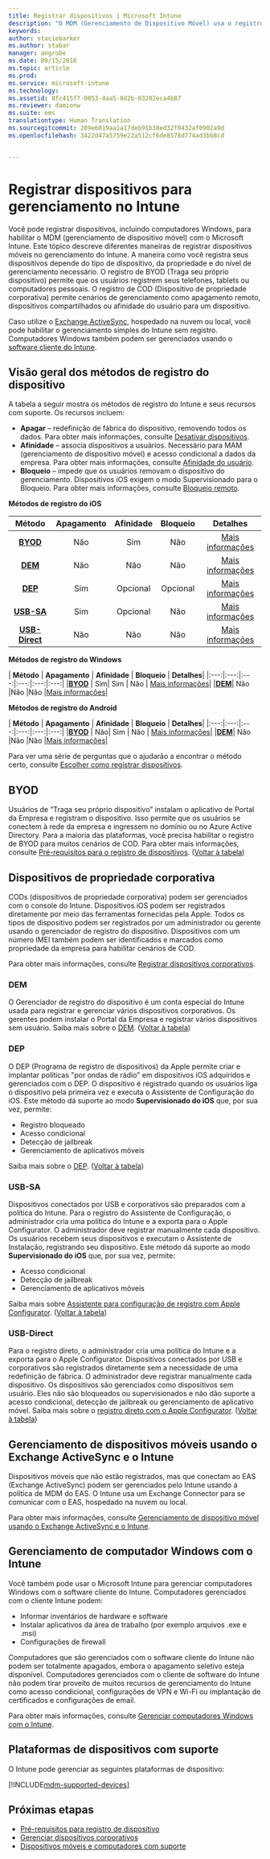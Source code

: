 ```yaml
---
title: Registrar dispositivos | Microsoft Intune
description: "O MDM (Gerenciamento de Dispositivo Móvel) usa o registro para trazer dispositivos para o gerenciamento e permitir acesso a recursos."
keywords: 
author: staciebarker
ms.author: stabar
manager: angrobe
ms.date: 09/15/2016
ms.topic: article
ms.prod: 
ms.service: microsoft-intune
ms.technology: 
ms.assetid: 8fc415f7-0053-4aa5-8d2b-03202eca4b87
ms.reviewer: damionw
ms.suite: ems
translationtype: Human Translation
ms.sourcegitcommit: 289e6019aa1a17deb91b38ed32f0432af0902a9d
ms.openlocfilehash: 3422d47a5759e22a512cf6de8578d774ad3bb8cd


---
```


# <a name="enroll-devices-for-management-in-intune"></a>Registrar dispositivos para gerenciamento no Intune
Você pode registrar dispositivos, incluindo computadores Windows, para habilitar o MDM (gerenciamento de dispositivo móvel) com o Microsoft Intune. Este tópico descreve diferentes maneiras de registrar dispositivos móveis no gerenciamento do Intune. A maneira como você registra seus dispositivos depende do tipo de dispositivo, da propriedade e do nível de gerenciamento necessário. O registro de BYOD (Traga seu próprio dispositivo) permite que os usuários registrem seus telefones, tablets ou computadores pessoais. O registro de COD (Dispositivo de propriedade corporativa) permite cenários de gerenciamento como apagamento remoto, dispositivos compartilhados ou afinidade do usuário para um dispositivo.

Caso utilize o [Exchange ActiveSync](#mobile-device-management-with-exchange-activesync-and-intune), hospedado na nuvem ou local, você pode habilitar o gerenciamento simples do Intune sem registro. Computadores Windows também podem ser gerenciados usando o [software cliente do Intune](#manage-windows-pcs-with-intune).

## <a name="overview-of-device-enrollment-methods"></a>Visão geral dos métodos de registro do dispositivo

A tabela a seguir mostra os métodos de registro do Intune e seus recursos com suporte. Os recursos incluem:
- **Apagar** – redefinição de fábrica do dispositivo, removendo todos os dados. Para obter mais informações, consulte [Desativar dispositivos](retire-devices-from-microsoft-intune-management.md).
- **Afinidade** – associa dispositivos a usuários. Necessário para MAM (gerenciamento de dispositivo móvel) e acesso condicional a dados da empresa. Para obter mais informações, consulte [Afinidade do usuário](enroll-corporate-owned-ios-devices-in-microsoft-intune.md#using-company-portal-on-dep-or-apple-configurator-enrolled-devices).
- **Bloqueio** – impede que os usuários removam o dispositivo do gerenciamento. Dispositivos iOS exigem o modo Supervisionado para o Bloqueio. Para obter mais informações, consulte [Bloqueio remoto](retire-devices-from-microsoft-intune-management.md#block-access-a-device).

**Métodos de registro do iOS**

| **Método** |  **Apagamento** |  **Afinidade**    |   **Bloqueio** | **Detalhes** |
|:---:|:---:|:---:|:---:|:---:|
|**[BYOD](#byod)** | Não|    Sim |   Não | [Mais informações](prerequisites-for-enrollment.md#set-up-device-management)|
|**[DEM](#dem)**|   Não |Não |Não  | [Mais informações](enroll-corporate-owned-devices-with-the-device-enrollment-manager-in-microsoft-intune.md)|
|**[DEP](#dep)**|   Sim |   Opcional |  Opcional|[Mais informações](ios-device-enrollment-program-in-microsoft-intune.md)|
|**[USB-SA](#usb-sa)**| Sim |   Opcional |  Não| [Mais informações](ios-setup-assistant-enrollment-in-microsoft-intune.md)|
|**[USB-Direct](#usb-direct)**| Não |    Não  | Não|[Mais informações](ios-direct-enrollment-in-microsoft-intune.md)|

**Métodos de registro do Windows**

| **Método** |  **Apagamento** |  **Afinidade**    |   **Bloqueio** | **Detalhes**|
|:---:|:---:|:---:|:---:|:---:|:---:|
|**[BYOD](#byod)** | Sim|   Sim |   Não | [Mais informações](prerequisites-for-enrollment.md#set-up-device-management)|
|**[DEM](#dem)**|   Não |Não |Não  |[Mais informações](enroll-corporate-owned-devices-with-the-device-enrollment-manager-in-microsoft-intune.md)|

**Métodos de registro do Android**

| **Método** |  **Apagamento** |  **Afinidade**    |   **Bloqueio** | **Detalhes**|
|:---:|:---:|:---:|:---:|:---:|:---:|
|**[BYOD](#byod)** | Não|    Sim |   Não | [Mais informações](prerequisites-for-enrollment.md#set-up-device-management)|
|**[DEM](#dem)**|   Não |Não |Não  |[Mais informações](enroll-corporate-owned-devices-with-the-device-enrollment-manager-in-microsoft-intune.md)|

Para ver uma série de perguntas que o ajudarão a encontrar o método certo, consulte [Escolher como registrar dispositivos](/intune/get-started/choose-how-to-enroll-devices1).

## <a name="byod"></a>BYOD
Usuários de “Traga seu próprio dispositivo” instalam o aplicativo de Portal da Empresa e registram o dispositivo. Isso permite que os usuários se conectem à rede da empresa e ingressem no domínio ou no Azure Active Directory. Para a maioria das plataformas, você precisa habilitar o registro de BYOD para muitos cenários de COD. Para obter mais informações, consulte [Pré-requisitos para o registro de dispositivos](prerequisites-for-enrollment.md). ([Voltar à tabela](#overview-of-device-enrollment-methods))

## <a name="corporateowned-devices"></a>Dispositivos de propriedade corporativa
CODs (dispositivos de propriedade corporativa) podem ser gerenciados com o console do Intune. Dispositivos iOS podem ser registrados diretamente por meio das ferramentas fornecidas pela Apple. Todos os tipos de dispositivo podem ser registrados por um administrador ou gerente usando o gerenciador de registro do dispositivo. Dispositivos com um número IMEI também podem ser identificados e marcados como propriedade da empresa para habilitar cenários de COD.

Para obter mais informações, consulte [Registrar dispositivos corporativos](manage-corporate-owned-devices.md).

### <a name="dem"></a>DEM
O Gerenciador de registro do dispositivo é um conta especial do Intune usada para registrar e gerenciar vários dispositivos corporativos. Os gerentes podem instalar o Portal da Empresa e registrar vários dispositivos sem usuário. Saiba mais sobre o [DEM](enroll-corporate-owned-devices-with-the-device-enrollment-manager-in-microsoft-intune.md). ([Voltar à tabela](#overview-of-device-enrollment-methods))

### <a name="dep"></a>DEP
O DEP (Programa de registro de dispositivos) da Apple permite criar e implantar políticas "por ondas de rádio" em dispositivos iOS adquiridos e gerenciados com o DEP. O dispositivo é registrado quando os usuários liga o dispositivo pela primeira vez e executa o Assistente de Configuração do iOS. Este método dá suporte ao modo **Supervisionado do iOS** que, por sua vez, permite:
  - Registro bloqueado
  - Acesso condicional
  - Detecção de jailbreak
  - Gerenciamento de aplicativos móveis

Saiba mais sobre o [DEP](ios-device-enrollment-program-in-microsoft-intune.md). ([Voltar à tabela](#overview-of-device-enrollment-methods))

### <a name="usbsa"></a>USB-SA
Dispositivos conectados por USB e corporativos são preparados com a política do Intune. Para o registro do Assistente de Configuração, o administrador cria uma política do Intune e a exporta para o Apple Configurator. O administrador deve registrar manualmente cada dispositivo. Os usuários recebem seus dispositivos e executam o Assistente de Instalação, registrando seu dispositivo. Este método dá suporte ao modo **Supervisionado do iOS** que, por sua vez, permite:
  - Acesso condicional
  - Detecção de jailbreak
  - Gerenciamento de aplicativos móveis

Saiba mais sobre [Assistente para configuração de registro com Apple Configurator](ios-setup-assistant-enrollment-in-microsoft-intune.md). ([Voltar à tabela](#overview-of-device-enrollment-methods))

### <a name="usbdirect"></a>USB-Direct
Para o registro direto, o administrador cria uma política do Intune e a exporta para o Apple Configurator. Dispositivos conectados por USB e corporativos são registrados diretamente sem a necessidade de uma redefinição de fábrica. O administrador deve registrar manualmente cada dispositivo. Os dispositivos são gerenciados como dispositivos sem usuário. Eles não são bloqueados ou supervisionados e não dão suporte a acesso condicional, detecção de jailbreak ou gerenciamento de aplicativo móvel. Saiba mais sobre o [registro direto com o Apple Configurator](ios-direct-enrollment-in-microsoft-intune.md). ([Voltar à tabela](#overview-of-device-enrollment-methods))

## <a name="mobile-device-management-with-exchange-activesync-and-intune"></a>Gerenciamento de dispositivos móveis usando o Exchange ActiveSync e o Intune
Dispositivos móveis que não estão registrados, mas que conectam ao EAS (Exchange ActiveSync) podem ser gerenciados pelo Intune usando a política de MDM do EAS. O Intune usa um Exchange Connector para se comunicar com o EAS, hospedado na nuvem ou local.

Para obter mais informações, consulte [Gerenciamento de dispositivo móvel usando o Exchange ActiveSync e o Intune](mobile-device-management-with-exchange-activesync-and-microsoft-intune.md).


## <a name="windows-pc-management-with-intune"></a>Gerenciamento de computador Windows com o Intune  
Você também pode usar o Microsoft Intune para gerenciar computadores Windows com o software cliente do Intune. Computadores gerenciados com o cliente Intune podem:

 - Informar inventários de hardware e software
 - Instalar aplicativos da área de trabalho (por exemplo arquivos .exe e .msi)
 - Configurações de firewall

Computadores que são gerenciados com o software cliente do Intune não podem ser totalmente apagados, embora o apagamento seletivo esteja disponível. Computadores gerenciados com o cliente de software do Intune não podem tirar proveito de muitos recursos de gerenciamento do Intune como acesso condicional, configurações de VPN e Wi-Fi ou implantação de certificados e configurações de email.

Para obter mais informações, consulte [Gerenciar computadores Windows com o Intune](manage-windows-pcs-with-microsoft-intune.md).

## <a name="supported-device-platforms"></a>Plataformas de dispositivos com suporte

O Intune pode gerenciar as seguintes plataformas de dispositivo:

[!INCLUDE[mdm-supported-devices](../includes/mdm-supported-devices.md)]

## <a name="next-steps"></a>Próximas etapas
- [Pré-requisitos para registro de dispositivo](prerequisites-for-enrollment.md)
- [Gerenciar dispositivos corporativos](manage-corporate-owned-devices.md)
- [Dispositivos móveis e computadores com suporte](../get-started/supported-mobile-devices-and-computers.md)



<!--HONumber=Nov16_HO1-->


